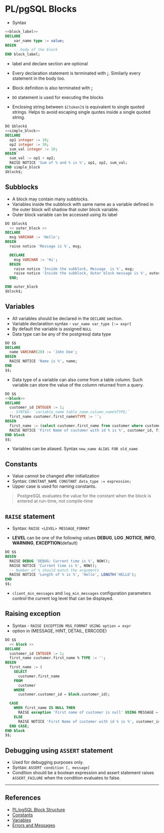 # PL/pgSQL Blocks

* Syntax

```sql
<<block_label>>
DECLARE
    var_name type := value;
BEGIN
    -- body of the block
END block_label;
```

* label and declare section are optional

* Every declaration statement is terminated with **;**. Similarly every statement in the body too.

* Block definition is also terminated with **;**

* `DO` statement is used for executing the blocks

* Enclosing string between `$[token]$` is equivalent to single quoted strings. Helps to avoid escaping single quotes inside a single quoted string.

```sql
DO $block$
<<simple_block>>
DECLARE
  op1 integer := 10;
  op2 integer := 30;
  sum_val integer := 10;
BEGIN
  sum_val := op1 + op2;
  RAISE NOTICE 'Sum of % and % is %', op1, op2, sum_val;
END simple_block
$block$;
```

## Subblocks

* A block may contain many subblocks.
* Variables inside the subblock with same name as a variable defined in the outer block will shadow that outer block variable.
* Outer block variable can be accessed using its label

```sql
DO $block$
  << outer_block >>
DECLARE
  msg VARCHAR := 'Hello';
BEGIN
  raise notice 'Message is %', msg;

  DECLARE
    msg VARCHAR := 'Hi';
  BEGIN
    raise notice 'Inside the subblock, Message  is %', msg;
    raise notice 'Inside the subblock, Outer block message is %', outer_block.msg;
  END;

END outer_block
$block$;
```

## Variables

* All variables should be declared in the `DECLARE` section.
* Variable declaratiion syntax - `var_name var_type [:= expr]`
* By default the variable is assigned `NULL`
* Data type can be any of the postgresql data type

```sql
DO $$
DECLARE
  name VARCHAR(20) := 'John Doe';
BEGIN
  RAISE NOTICE 'Name is %', name;
END
$$;
```

* Data type of a variable can also come from a table column. Such variable can store the value of the column returned from a query.

```sql
DO $$
<<block>>
DECLARE
  customer_id INTEGER := 1;
  -- SYNTAX: `variable_name table_name.column_name%TYPE;`
  first_name customer.first_name%TYPE := '';
BEGIN
  first_name := (select customer.first_name from customer where customer.customer_id = block.customer_id);
  RAISE NOTICE 'First Name of customer with id % is %', customer_id, first_name;
END block
$$;
```

* Variables can be aliased. Syntax `new_name ALIAS FOR old_name`

## Constants

* Value cannot be changed after initialization
* Syntax: `CONSTANT_NAME CONSTANT data_type := expression;`
* Upper case is used for naming constants.

> PostgreSQL evaluates the value for the constant when the block is entered at run-time, not compile-time

## `RAISE` statement

* Syntax: `RAISE <LEVEL> MESSAGE_FORMAT`

* **LEVEL** can be one of the following values **DEBUG**, **LOG** ,**NOTICE**, **INFO**, **WARNING**, **EXCEPTION**(default)

```sql
DO $$
BEGIN
  RAISE DEBUG 'DEBUG: Current time is %', NOW();
  RAISE NOTICE 'Current time is %', NOW();
  -- Number of % should match the arguments
  RAISE NOTICE 'Length of % is %', 'Hello', LENGTH('HELLO');
END
$$;
```

* `client_min_messages` and `log_min_messages` configuration parameters control the current log level that can be displayed.

## Raising exception

* Syntax - `RAISE EXCEPTION MSG_FORMAT USING option = expr`
* option in (MESSAGE, HINT, DETAIL, ERRCODE)

```sql
DO $$
  << block >>
DECLARE
  customer_id INTEGER := 1;
  first_name customer.first_name % TYPE := '';
BEGIN
  first_name := (
    SELECT
      customer.first_name
    FROM
      customer
    WHERE
      customer.customer_id = block.customer_id);

  CASE
    WHEN first_name IS NULL THEN
      RAISE exception 'First name of customer is null' USING MESSAGE = 'Customer not found';
    ELSE
      RAISE NOTICE 'First Name of customer with id % is %', customer_id, first_name;
  END CASE;
END block
$$;
```

## Debugging using `ASSERT` statement

* Used for debugging purposes only.
* Syntax: `ASSERT condition [, message]`
* Condition should be a boolean expression and assert statement raises `ASSERT_FAILURE` when the condition evaluates to false.

---

## References

* [PL/pgSQL Block Structure](https://www.postgresqltutorial.com/plpgsql-block-structure/)
* [Constants](https://www.postgresqltutorial.com/plpgsql-constants/)
* [Variables](https://www.postgresqltutorial.com/plpgsql-variables/)
* [Errors and Messages](https://www.postgresqltutorial.com/plpgsql-errors-messages/)
